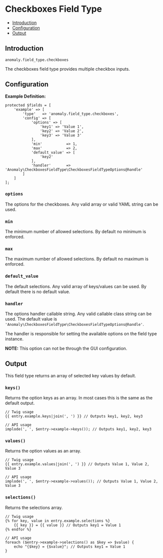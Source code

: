 # Checkboxes Field Type

- [Introduction](#introduction)
- [Configuration](#configuration)
- [Output](#output)


<a name="introduction"></a>
## Introduction

`anomaly.field_type.checkboxes`

The checkboxes field type provides multiple checkbox inputs.


<a name="configuration"></a>
## Configuration

**Example Definition:**

    protected $fields = [
        'example' => [
            'type'   => 'anomaly.field_type.checkboxes',
            'config' => [
                'options' => [
                    'key1' => 'Value 1',
                    'key2' => 'Value 2',
                    'key3' => 'Value 3'
                ],
                'min'           => 1,
                'max'           => 2,
                'default_value' => [
                    'key2'
                ],
                'handler'       => 'Anomaly\CheckboxesFieldType\CheckboxesFieldTypeOptions@handle'
            ]
        ]
    ];

### `options`

The options for the checkboxes. Any valid array or valid YAML string can be used.

### `min`

The minimum number of allowed selections. By default no minimum is enforced.

### `max`

The maximum number of allowed selections. By default no maximum is enforced.

### `default_value`

The default selections. Any valid array of keys/values can be used. By default there is no default value.

### `handler`

The options handler callable string. Any valid callable class string can be used. The default value is `'Anomaly\CheckboxesFieldType\CheckboxesFieldTypeOptions@handle'`.

The handler is responsible for setting the available options on the field type instance.

**NOTE:** This option can not be through the GUI configuration. 


<a name="output"></a>
## Output

This field type returns an array of selected key values by default.

### `keys()`

Returns the option keys as an array. In most cases this is the same as the default output.

    // Twig usage
    {{ entry.example.keys|join(', ') }} // Outputs key1, key2, key3
    
    // API usage
    implode(', ', $entry->example->keys()); // Outputs key1, key2, key3

### `values()`

Returns the option values as an array.

    // Twig usage
    {{ entry.example.values|join(', ') }} // Outputs Value 1, Value 2, Value 3
    
    // API usage
    implode(', ', $entry->example->values()); // Outputs Value 1, Value 2, Value 3

### `selections()`

Returns the selections array.

    // Twig usage
    {% for key, value in entry.example.selections %}
    	{{ key }} = {{ value }} // Outputs key1 = Value 1
    {% endfor %}
    
    // API usage
    foreach ($entry->example->selections() as $key => $value) {
    	echo "{$key} = {$value}"; // Outputs key1 = Value 1
    }
